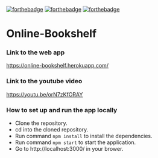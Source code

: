 [![forthebadge](https://forthebadge.com/images/badges/made-with-javascript.svg)](https://forthebadge.com) [![forthebadge](https://forthebadge.com/images/badges/uses-css.svg)](https://forthebadge.com) [![forthebadge](https://forthebadge.com/images/badges/built-with-love.svg)](https://forthebadge.com)

# Online-Bookshelf

### Link to the web app
https://online-bookshelf.herokuapp.com/

### Link to the youtube video
https://youtu.be/orN7zKfORAY

### How to set up and run the app locally
- Clone the repository.
- cd into the cloned repository.
- Run command ```npm install``` to install the dependencies.
- Run command ```npm start``` to start the application.
- Go to http://localhost:3000/ in your brower.

